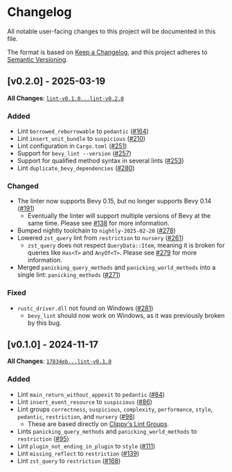 # Changelog

All notable user-facing changes to this project will be documented in this file.

The format is based on [Keep a Changelog], and this project adheres to [Semantic Versioning].

[Keep a Changelog]: https://keepachangelog.com/en/1.1.0/
[Semantic Versioning]: https://semver.org/spec/v2.0.0.html

## [v0.2.0] - 2025-03-19

**All Changes**: [`lint-v0.1.0...lint-v0.2.0`](https://github.com/TheBevyFlock/bevy_cli/compare/lint-v0.1.0...lint-v0.2.0)

### Added

- Lint `borrowed_reborrowable` to `pedantic` ([#164](https://github.com/TheBevyFlock/bevy_cli/pull/164))
- Lint `insert_unit_bundle` to `suspicious` ([#210](https://github.com/TheBevyFlock/bevy_cli/pull/210))
- Lint configuration in `Cargo.toml` ([#251](https://github.com/TheBevyFlock/bevy_cli/pull/251))
- Support for `bevy_lint --version` ([#257](https://github.com/TheBevyFlock/bevy_cli/pull/257))
- Support for qualified method syntax in several lints ([#253](https://github.com/TheBevyFlock/bevy_cli/pull/253))
- Lint `duplicate_bevy_dependencies` ([#280](https://github.com/TheBevyFlock/bevy_cli/pull/280))

### Changed

- The linter now supports Bevy 0.15, but no longer supports Bevy 0.14 ([#191](https://github.com/TheBevyFlock/bevy_cli/pull/191))
    - Eventually the linter will support multiple versions of Bevy at the same time. Please see [#138](https://github.com/TheBevyFlock/bevy_cli/issues/138) for more information.
- Bumped nightly toolchain to `nightly-2025-02-20` ([#278](https://github.com/TheBevyFlock/bevy_cli/pull/278))
- Lowered `zst_query` lint from `restriction` to `nursery` ([#261](https://github.com/TheBevyFlock/bevy_cli/pull/261))
    - `zst_query` does not respect `QueryData::Item`, meaning it is broken for queries like `Has<T>` and `AnyOf<T>`. Please see [#279](https://github.com/TheBevyFlock/bevy_cli/issues/279) for more information.
- Merged `panicking_query_methods` and `panicking_world_methods` into a single lint: `panicking_methods` ([#271](https://github.com/TheBevyFlock/bevy_cli/pull/271))

### Fixed

- `rustc_driver.dll` not found on Windows ([#281](https://github.com/TheBevyFlock/bevy_cli/pull/281))
    - `bevy_lint` should now work on Windows, as it was previously broken by this bug.

## [v0.1.0] - 2024-11-17

**All Changes**: [`17834eb...lint-v0.1.0`](https://github.com/TheBevyFlock/bevy_cli/compare/17834eb...lint-v0.1.0)

### Added

- Lint `main_return_without_appexit` to `pedantic` ([#84](https://github.com/TheBevyFlock/bevy_cli/pull/84))
- Lint `insert_event_resource` to `suspicious` ([#86](https://github.com/TheBevyFlock/bevy_cli/pull/86))
- Lint groups `correctness`, `suspicious`, `complexity`, `performance`, `style`, `pedantic`, `restriction`, and `nursery` ([#98](https://github.com/TheBevyFlock/bevy_cli/pull/98))
    - These are based directly on [Clippy's Lint Groups](https://doc.rust-lang.org/stable/clippy/lints.html).
- Lints `panicking_query_methods` and `panicking_world_methods` to `restriction` ([#95](https://github.com/TheBevyFlock/bevy_cli/pull/95))
- Lint `plugin_not_ending_in_plugin` to `style` ([#111](https://github.com/TheBevyFlock/bevy_cli/pull/111))
- Lint `missing_reflect` to `restriction` ([#139](https://github.com/TheBevyFlock/bevy_cli/pull/139))
- Lint `zst_query` to `restriction` ([#168](https://github.com/TheBevyFlock/bevy_cli/pull/168))
